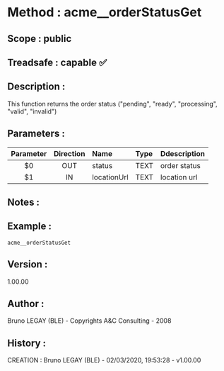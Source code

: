 ﻿# **Method :** acme__orderStatusGet
## **Scope :** public
## **Treadsafe :** capable ✅ 
## **Description :** 
This function returns the order status ("pending", "ready",  "processing", "valid", "invalid")
## **Parameters :** 
| Parameter | Direction | Name | Type | Ddescription | 
|:----:|:----:|:----|:----|:----| 
| $0 | OUT | status | TEXT | order status | 
| $1 | IN | locationUrl | TEXT | location url | 

## **Notes :** 

## **Example :** 
```
acme__orderStatusGet
```
## **Version :** 
1.00.00
## **Author :** 
Bruno LEGAY (BLE) - Copyrights A&C Consulting - 2008
## **History :** 
 CREATION : Bruno LEGAY (BLE) - 02/03/2020, 19:53:28 - v1.00.00
